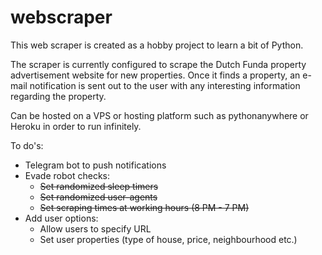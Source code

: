 # webscraper
This web scraper is created as a hobby project to learn a bit of Python. 

The scraper is currently configured to scrape the Dutch Funda property advertisement website for new properties. Once it finds a property, an e-mail notification is sent out to the user with any interesting information regarding the property.

Can be hosted on a VPS or hosting platform such as pythonanywhere or Heroku in order to run infinitely. 

To do's:
- Telegram bot to push notifications
- Evade robot checks:
  - ~~Set randomized sleep timers~~
  - ~~Set randomized user-agents~~
  - ~~Set scraping times at working hours (8 PM - 7 PM)~~
- Add user options:
  - Allow users to specify URL
  - Set user properties (type of house, price, neighbourhood etc.)
